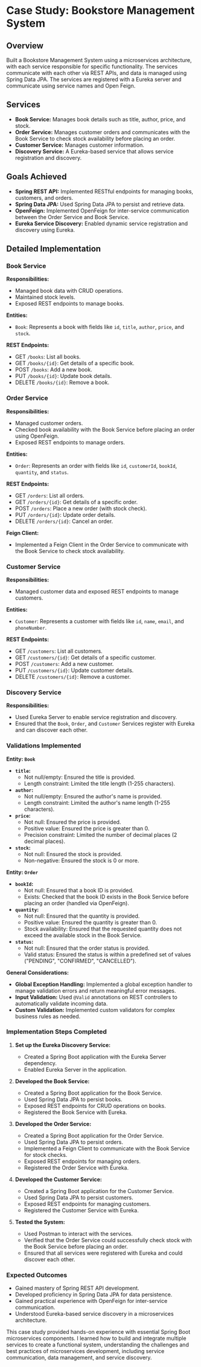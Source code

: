 # Case Study: Bookstore Management System

## Overview

Built a Bookstore Management System using a microservices architecture, with each service responsible for specific functionality. The services communicate with each other via REST APIs, and data is managed using Spring Data JPA. The services are registered with a Eureka server and communicate using service names and Open Feign.

## Services

- **Book Service:** Manages book details such as title, author, price, and stock.
- **Order Service:** Manages customer orders and communicates with the Book Service to check stock availability before placing an order.
- **Customer Service:** Manages customer information.
- **Discovery Service:** A Eureka-based service that allows service registration and discovery.

## Goals Achieved

- **Spring REST API:** Implemented RESTful endpoints for managing books, customers, and orders.
- **Spring Data JPA:** Used Spring Data JPA to persist and retrieve data.
- **OpenFeign:** Implemented OpenFeign for inter-service communication between the Order Service and Book Service.
- **Eureka Service Discovery:** Enabled dynamic service registration and discovery using Eureka.

## Detailed Implementation

### Book Service

**Responsibilities:**
- Managed book data with CRUD operations.
- Maintained stock levels.
- Exposed REST endpoints to manage books.

**Entities:**
- `Book`: Represents a book with fields like `id`, `title`, `author`, `price`, and `stock`.

**REST Endpoints:**
- GET `/books`: List all books.
- GET `/books/{id}`: Get details of a specific book.
- POST `/books`: Add a new book.
- PUT `/books/{id}`: Update book details.
- DELETE `/books/{id}`: Remove a book.

### Order Service

**Responsibilities:**
- Managed customer orders.
- Checked book availability with the Book Service before placing an order using OpenFeign.
- Exposed REST endpoints to manage orders.

**Entities:**
- `Order`: Represents an order with fields like `id`, `customerId`, `bookId`, `quantity`, and `status`.

**REST Endpoints:**
- GET `/orders`: List all orders.
- GET `/orders/{id}`: Get details of a specific order.
- POST `/orders`: Place a new order (with stock check).
- PUT `/orders/{id}`: Update order details.
- DELETE `/orders/{id}`: Cancel an order.

**Feign Client:**
- Implemented a Feign Client in the Order Service to communicate with the Book Service to check stock availability.

### Customer Service

**Responsibilities:**
- Managed customer data and exposed REST endpoints to manage customers.

**Entities:**
- `Customer`: Represents a customer with fields like `id`, `name`, `email`, and `phoneNumber`.

**REST Endpoints:**
- GET `/customers`: List all customers.
- GET `/customers/{id}`: Get details of a specific customer.
- POST `/customers`: Add a new customer.
- PUT `/customers/{id}`: Update customer details.
- DELETE `/customers/{id}`: Remove a customer.

### Discovery Service

**Responsibilities:**
- Used Eureka Server to enable service registration and discovery.
- Ensured that the `Book`, `Order`, and `Customer` Services register with Eureka and can discover each other.

### Validations Implemented

**Entity: `Book`**
- **`title`:**
  - Not null/empty: Ensured the title is provided.
  - Length constraint: Limited the title length (1-255 characters).
- **`author`:**
  - Not null/empty: Ensured the author's name is provided.
  - Length constraint: Limited the author's name length (1-255 characters).
- **`price`:**
  - Not null: Ensured the price is provided.
  - Positive value: Ensured the price is greater than 0.
  - Precision constraint: Limited the number of decimal places (2 decimal places).
- **`stock`:**
  - Not null: Ensured the stock is provided.
  - Non-negative: Ensured the stock is 0 or more.

**Entity: `Order`**
- **`bookId`:**
  - Not null: Ensured that a book ID is provided.
  - Exists: Checked that the book ID exists in the Book Service before placing an order (handled via OpenFeign).
- **`quantity`:**
  - Not null: Ensured that the quantity is provided.
  - Positive value: Ensured the quantity is greater than 0.
  - Stock availability: Ensured that the requested quantity does not exceed the available stock in the Book Service.
- **`status`:**
  - Not null: Ensured that the order status is provided.
  - Valid status: Ensured the status is within a predefined set of values ("PENDING", "CONFIRMED", "CANCELLED").

**General Considerations:**
- **Global Exception Handling:** Implemented a global exception handler to manage validation errors and return meaningful error messages.
- **Input Validation:** Used `@Valid` annotations on REST controllers to automatically validate incoming data.
- **Custom Validation:** Implemented custom validators for complex business rules as needed.

### Implementation Steps Completed

1. **Set up the Eureka Discovery Service:**
   - Created a Spring Boot application with the Eureka Server dependency.
   - Enabled Eureka Server in the application.

2. **Developed the Book Service:**
   - Created a Spring Boot application for the Book Service.
   - Used Spring Data JPA to persist books.
   - Exposed REST endpoints for CRUD operations on books.
   - Registered the Book Service with Eureka.

3. **Developed the Order Service:**
   - Created a Spring Boot application for the Order Service.
   - Used Spring Data JPA to persist orders.
   - Implemented a Feign Client to communicate with the Book Service for stock checks.
   - Exposed REST endpoints for managing orders.
   - Registered the Order Service with Eureka.

4. **Developed the Customer Service:**
   - Created a Spring Boot application for the Customer Service.
   - Used Spring Data JPA to persist customers.
   - Exposed REST endpoints for managing customers.
   - Registered the Customer Service with Eureka.

5. **Tested the System:**
   - Used Postman to interact with the services.
   - Verified that the Order Service could successfully check stock with the Book Service before placing an order.
   - Ensured that all services were registered with Eureka and could discover each other.

### Expected Outcomes

- Gained mastery of Spring REST API development.
- Developed proficiency in Spring Data JPA for data persistence.
- Gained practical experience with OpenFeign for inter-service communication.
- Understood Eureka-based service discovery in a microservices architecture.

This case study provided hands-on experience with essential Spring Boot microservices components. I learned how to build and integrate multiple services to create a functional system, understanding the challenges and best practices of microservices development, including service communication, data management, and service discovery.
